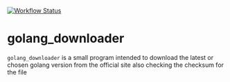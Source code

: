 [![Workflow Status](https://github.com/x0f5c3/golang_downloader/workflows/main/badge.svg)](https://github.com/x0f5c3/golang_downloader/actions?query=workflow%3A%22main%22)

# golang_downloader

`golang_downloader` is a small program intended to download the latest or chosen golang version
from the official site also checking the checksum for the file
